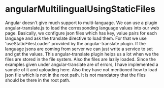 # angularMultilingualUsingStaticFiles

Angular doesn't give much support to multi-language. We can use a plugin angular-translate.js to load the corresponding language values into our web page. Basically, we configure json files which has key, value pairs for each language and ask the translate directive to load them. For that we use 'useStaticFilesLoader' provided by the angular-translate plugin. If the language jsons are coming from server we can just write a service to set and get the values. This angular-translate plugin helps us a lot when we the files are stored in the file system. Also the files are lazily loaded. Since the examples given under angular-translate are of errors, I have implemented a sample of it and uploading here. Also they have not mentioned how to load json file which is not in the root path. It is not mandatory that the files should be there in the root path.
